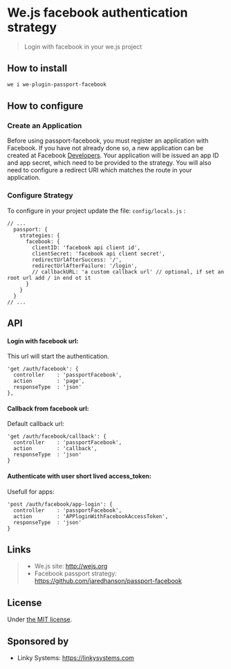 # We.js facebook authentication strategy

> Login with facebook in your we.js project

## How to install

```sh
we i we-plugin-passport-facebook
```

## How to configure

### Create an Application

Before using passport-facebook, you must register an application with Facebook. If you have not already done so, a new application can be created at Facebook [Developers](https://developers.facebook.com/). Your application will be issued an app ID and app secret, which need to be provided to the strategy. You will also need to configure a redirect URI which matches the route in your application.

### Configure Strategy

To configure in your project update the file: `config/locals.js` :

```
// ...
  passport: {
    strategies: {
      facebook: {
        clientID: 'facebook api client id',
        clientSecret: 'facebook api client secret',
        redirectUrlAfterSuccess: '/',
        redirectUrlAfterFailure: '/login',        
        // callbackURL: 'a custom callback url' // optional, if set an root url add / in end ot it
      }
    }
  }
// ...
```

## API

#### Login with facebook url:

This url will start the authentication.
```
'get /auth/facebook': {
  controller    : 'passportFacebook',
  action        : 'page',
  responseType  : 'json'
},
```

#### Callback from facebook url:

Default callback url:

```
'get /auth/facebook/callback': {
  controller    : 'passportFacebook',
  action        : 'callback',
  responseType  : 'json'
}
```

#### Authenticate with user short lived access_token:

Usefull for apps:

```
'post /auth/facebook/app-login': {
  controller    : 'passportFacebook',
  action        : 'APPloginWithFacebookAccessToken',
  responseType  : 'json'
}
```

## Links

> * We.js site: http://wejs.org
> * Facebook passport strategy: https://github.com/jaredhanson/passport-facebook

## License

Under [the MIT license](https://github.com/wejs/we/blob/master/LICENSE.md).

## Sponsored by

- Linky Systems: https://linkysystems.com
